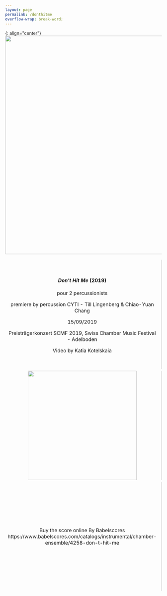 ```yaml
---
layout: page
permalink: /donthitme
overflow-wrap: break-word;
---
```



<style>
  table {
    border: none;
    background-color: transparent;
  }

  td {
    border: none;
    background-color: transparent;
    text-align: center;
  }

  img {
    max-width: 100%; /* Ensure images don't exceed the container width */
    height: auto; /* Maintain aspect ratio */
  }

  /* Media query for smartphones */
  @media (max-width: 768px) {
    table {
      width: 100%; /* Make the table full-width on small screens */
    }

    td {
      display: block; /* Stack table cells vertically on small screens */
      margin-bottom: 20px; /* Add some space between cells */
    }

    img {
      width: 100%; /* Make images full-width within table cells */
    }
  }
</style>

{: align="center"}
<img src="https://github.com/kbys88/kbys88.github.io/assets/142012962/96ab028e-4a10-4755-8f81-5bb70e076704" width="700">

<table style="border:none;" width="350">
  <tbody style="border:none;">
    <tr style="border:none;">
      <td style="border:none;">
        <!-- 1 -->
        <h4><i>Don't Hit Me </i> (2019)</h4>
        <p>pour 2 percussionists</p>
        <p>premiere by percussion CYTI - Till Lingenberg & Chiao-Yuan Chang</p>
        <p>15/09/2019</p>
       <p> Preisträgerkonzert SCMF 2019, Swiss Chamber Music Festival - Adelboden</p>
       <p> Video by Katia Kotelskaia</p>
      </td>
      <td style="border:none;">
        <!-- 2 -->
        <img src="https://github.com/kbys88/kbys88.github.io/assets/142012962/f2dbe73d-4f14-4d97-b4db-d4b69a26676f" width="350" hight="350">
      </td>
    </tr>
    <tr style="border:none;">
      <td style="border:none;" width="350">
        <!-- 3 -->
 <img src="https://github.com/kbys88/kbys88.github.io/assets/142012962/32fbd98d-06c8-4b11-89d5-99ad831f830f" width="350" hight="350">
      </td>
      <td style="border:none;" width="350">
        <!-- 4 -->
       <img src="https://github.com/kbys88/kbys88.github.io/assets/142012962/80c721a7-a7e4-482a-8849-ced8b5f7eb8f" width="350"> 
      </td>
    </tr>
    <tr style="border:none;" width="300">
      <td style="border:none;" width="300">
        <!-- 5 -->
        <p>
Buy the score online By Babelscores<br>
https://www.babelscores.com/catalogs/instrumental/chamber-ensemble/4258-don-t-hit-me
        </p>
      </td>
      <td style="border:none;" width="350">
        <!-- 6 -->
          <img src="https://github.com/kbys88/kbys88.github.io/assets/142012962/dac9cbd1-7a0d-49c0-9e9e-999ff662d23a" width="350"> 
      </td>
    </tr>
  </tbody>
</table>
